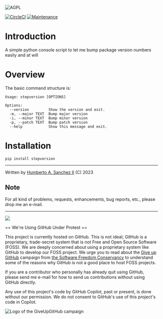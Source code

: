 ![](https://github.com/hasii2011/code-ally-basic/blob/master/developer/agpl-license-web-badge-version-2-256x48.png "AGPL")

[![CircleCI](https://dl.circleci.com/status-badge/img/gh/hasii2011/stepversion/tree/master.svg?style=shield)](https://dl.circleci.com/status-badge/redirect/gh/hasii2011/stepversion/master)
[![Maintenance](https://img.shields.io/badge/Maintained%3F-yes-green.svg)](https://GitHub.com/Naereen/StrapDown.js/graphs/commit-activity)


# Introduction

A simple python console script to let me bump package version numbers easily and at will

# Overview

The basic command structure is:

```
Usage: stepversion [OPTIONS]

Options:
  --version         Show the version and exit.
  -m, --major TEXT  Bump major version
  -i, --minor TEXT  Bump minor version
  -p, --patch TEXT  Bump patch version
  --help            Show this message and exit.
```


# Installation

```pip install stepversion```


___

Written by [Humberto A. Sanchez II](mailto@humberto.a.sanchez.ii@gmail.com) (C) 2023

 


## Note
For all kind of problems, requests, enhancements, bug reports, etc.,
please drop me an e-mail.
___


![](https://github.com/hasii2011/code-ally-basic/blob/master/developer/SillyGitHub.png)

== We're Using GitHub Under Protest ==

This project is currently hosted on GitHub.  This is not ideal; GitHub is a
proprietary, trade-secret system that is not Free and Open Source Software
(FOSS).  We are deeply concerned about using a proprietary system like GitHub
to develop our FOSS project.  We urge you to read about the
[Give up GitHub](https://GiveUpGitHub.org) campaign from
[the Software Freedom Conservancy](https://sfconservancy.org) to understand
some of the reasons why GitHub is not a good place to host FOSS projects.

If you are a contributor who personally has already quit using GitHub, please send me
e-mail for how to send us contributions without
using GitHub directly.

Any use of this project's code by GitHub Copilot, past or present, is done
without our permission.  We do not consent to GitHub's use of this project's
code in Copilot.

![Logo of the GiveUpGitHub campaign](https://sfconservancy.org/img/GiveUpGitHub.png)
